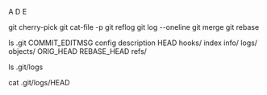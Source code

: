 A
D
E

git cherry-pick <sha>
git cat-file -p <sha>
git reflog
git log --oneline
git merge
git rebase

ls .git
COMMIT_EDITMSG config description HEAD hooks/ index info/ logs/ objects/ ORIG_HEAD REBASE_HEAD refs/

ls .git/logs

cat .git/logs/HEAD
